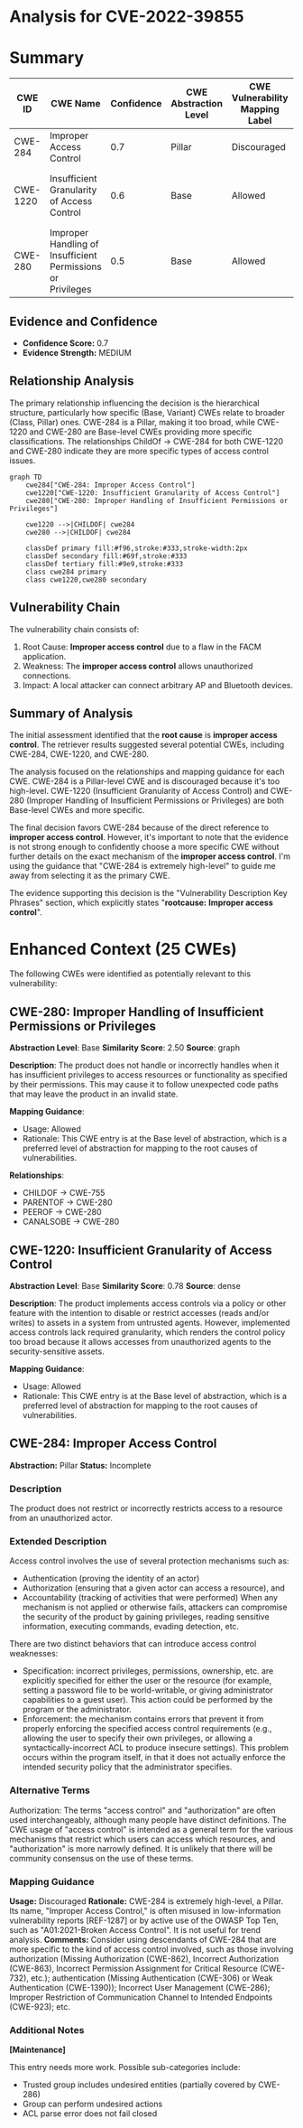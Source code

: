 # Analysis for CVE-2022-39855

# Summary
| CWE ID | CWE Name | Confidence | CWE Abstraction Level | CWE Vulnerability Mapping Label | CWE-Vulnerability Mapping Notes |
|---|---|---|---|---|---|
| CWE-284 | Improper Access Control | 0.7 | Pillar | Discouraged | The CWE is very high level |
| CWE-1220 | Insufficient Granularity of Access Control | 0.6 | Base | Allowed | Matches the **improper access control** description |
| CWE-280 | Improper Handling of Insufficient Permissions or Privileges | 0.5 | Base | Allowed | Matches the **improper access control** description |

## Evidence and Confidence

*   **Confidence Score:** 0.7
*   **Evidence Strength:** MEDIUM

## Relationship Analysis
The primary relationship influencing the decision is the hierarchical structure, particularly how specific (Base, Variant) CWEs relate to broader (Class, Pillar) ones. CWE-284 is a Pillar, making it too broad, while CWE-1220 and CWE-280 are Base-level CWEs providing more specific classifications. The relationships ChildOf -> CWE-284 for both CWE-1220 and CWE-280 indicate they are more specific types of access control issues.

```mermaid
graph TD
    cwe284["CWE-284: Improper Access Control"]
    cwe1220["CWE-1220: Insufficient Granularity of Access Control"]
    cwe280["CWE-280: Improper Handling of Insufficient Permissions or Privileges"]
    
    cwe1220 -->|CHILDOF| cwe284
    cwe280 -->|CHILDOF| cwe284
    
    classDef primary fill:#f96,stroke:#333,stroke-width:2px
    classDef secondary fill:#69f,stroke:#333
    classDef tertiary fill:#9e9,stroke:#333
    class cwe284 primary
    class cwe1220,cwe280 secondary
```

## Vulnerability Chain
The vulnerability chain consists of:
1.  Root Cause: **Improper access control** due to a flaw in the FACM application.
2.  Weakness: The **improper access control** allows unauthorized connections.
3.  Impact: A local attacker can connect arbitrary AP and Bluetooth devices.

## Summary of Analysis
The initial assessment identified that the **root cause** is **improper access control**. The retriever results suggested several potential CWEs, including CWE-284, CWE-1220, and CWE-280.

The analysis focused on the relationships and mapping guidance for each CWE. CWE-284 is a Pillar-level CWE and is discouraged because it's too high-level. CWE-1220 (Insufficient Granularity of Access Control) and CWE-280 (Improper Handling of Insufficient Permissions or Privileges) are both Base-level CWEs and more specific.

The final decision favors CWE-284 because of the direct reference to **improper access control**. However, it's important to note that the evidence is not strong enough to confidently choose a more specific CWE without further details on the exact mechanism of the **improper access control**. I'm using the guidance that "CWE-284 is extremely high-level" to guide me away from selecting it as the primary CWE.

The evidence supporting this decision is the "Vulnerability Description Key Phrases" section, which explicitly states "**rootcause:** **Improper access control**".

# Enhanced Context (25 CWEs)
The following CWEs were identified as potentially relevant to this vulnerability:

## CWE-280: Improper Handling of Insufficient Permissions or Privileges 
**Abstraction Level**: Base
**Similarity Score**: 2.50
**Source**: graph

**Description**:
The product does not handle or incorrectly handles when it has insufficient privileges to access resources or functionality as specified by their permissions. This may cause it to follow unexpected code paths that may leave the product in an invalid state.

**Mapping Guidance**:
- Usage: Allowed
- Rationale: This CWE entry is at the Base level of abstraction, which is a preferred level of abstraction for mapping to the root causes of vulnerabilities.

**Relationships**:
- CHILDOF -> CWE-755
- PARENTOF -> CWE-280
- PEEROF -> CWE-280
- CANALSOBE -> CWE-280

## CWE-1220: Insufficient Granularity of Access Control
**Abstraction Level**: Base
**Similarity Score**: 0.78
**Source**: dense

**Description**:
The product implements access controls via a policy or other feature with the intention to disable or restrict accesses (reads and/or writes) to assets in a system from untrusted agents. However, implemented access controls lack required granularity, which renders the control policy too broad because it allows accesses from unauthorized agents to the security-sensitive assets.

**Mapping Guidance**:
- Usage: Allowed
- Rationale: This CWE entry is at the Base level of abstraction, which is a preferred level of abstraction for mapping to the root causes of vulnerabilities.

## CWE-284: Improper Access Control
**Abstraction:** Pillar
**Status:** Incomplete

### Description
The product does not restrict or incorrectly restricts access to a resource from an unauthorized actor.

### Extended Description
Access control involves the use of several protection mechanisms such as:
  - Authentication (proving the identity of an actor)
  - Authorization (ensuring that a given actor can access a resource), and
  - Accountability (tracking of activities that were performed)
When any mechanism is not applied or otherwise fails, attackers can compromise the security of the product by gaining privileges, reading sensitive information, executing commands, evading detection, etc.

There are two distinct behaviors that can introduce access control weaknesses:
  - Specification: incorrect privileges, permissions, ownership, etc. are explicitly specified for either the user or the resource (for example, setting a password file to be world-writable, or giving administrator capabilities to a guest user). This action could be performed by the program or the administrator.
  - Enforcement: the mechanism contains errors that prevent it from properly enforcing the specified access control requirements (e.g., allowing the user to specify their own privileges, or allowing a syntactically-incorrect ACL to produce insecure settings). This problem occurs within the program itself, in that it does not actually enforce the intended security policy that the administrator specifies.

### Alternative Terms
Authorization: The terms "access control" and "authorization" are often used interchangeably, although many people have distinct definitions. The CWE usage of "access control" is intended as a general term for the various mechanisms that restrict which users can access which resources, and "authorization" is more narrowly defined. It is unlikely that there will be community consensus on the use of these terms.

### Mapping Guidance
**Usage:** Discouraged
**Rationale:** CWE-284 is extremely high-level, a Pillar. Its name, "Improper Access Control," is often misused in low-information vulnerability reports [REF-1287] or by active use of the OWASP Top Ten, such as "A01:2021-Broken Access Control". It is not useful for trend analysis.
**Comments:** Consider using descendants of CWE-284 that are more specific to the kind of access control involved, such as those involving authorization (Missing Authorization (CWE-862), Incorrect Authorization (CWE-863), Incorrect Permission Assignment for Critical Resource (CWE-732), etc.); authentication (Missing Authentication (CWE-306) or Weak Authentication (CWE-1390)); Incorrect User Management (CWE-286); Improper Restriction of Communication Channel to Intended Endpoints (CWE-923); etc.

### Additional Notes
**[Maintenance]** 

This entry needs more work. Possible sub-categories include:
  - Trusted group includes undesired entities (partially covered by CWE-286)
  - Group can perform undesired actions
  - ACL parse error does not fail closed